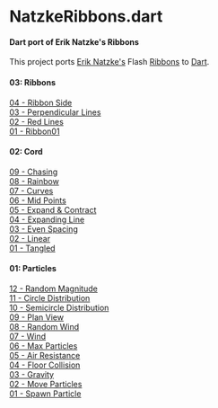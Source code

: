 NatzkeRibbons.dart
========

#### Dart port of Erik Natzke's Ribbons ####

This project ports [Erik Natzke's](http://blog.natzke.com/) Flash [Ribbons](http://www.natzke.com/source) to [Dart](http://www.dartlang.org/).


#### 03: Ribbons ####

<a href="http://robsilv.github.com/NatzkeRibbons.dart/03_Ribbon/04_Ribbon_Side/Ribbon04.html">04 - Ribbon Side</a><br />
<a href="http://robsilv.github.com/NatzkeRibbons.dart/03_Ribbon/03_Perpendicular_Lines/Ribbon03.html">03 - Perpendicular Lines</a><br />
<a href="http://robsilv.github.com/NatzkeRibbons.dart/03_Ribbon/02_Red_Lines/Ribbon02.html">02 - Red Lines</a><br />
<a href="http://robsilv.github.com/NatzkeRibbons.dart/03_Ribbon/01_Ribbon/Ribbon01.html">01 - Ribbon01</a><br />

#### 02: Cord ####

<a href="http://robsilv.github.com/NatzkeRibbons.dart/02_Cord/09_Chasing/Cord09.html">09 - Chasing</a><br />
<a href="http://robsilv.github.com/NatzkeRibbons.dart/02_Cord/08_Rainbow/Cord08.html">08 - Rainbow</a><br />
<a href="http://robsilv.github.com/NatzkeRibbons.dart/02_Cord/07_Curves/Cord07.html">07 - Curves</a><br />
<a href="http://robsilv.github.com/NatzkeRibbons.dart/02_Cord/06_Mid_Points/Cord06.html">06 - Mid Points</a><br />
<a href="http://robsilv.github.com/NatzkeRibbons.dart/02_Cord/05_Expand_Contract/Cord05.html">05 - Expand &amp; Contract</a><br />
<a href="http://robsilv.github.com/NatzkeRibbons.dart/02_Cord/04_Expanding_Line/Cord04.html">04 - Expanding Line</a><br />
<a href="http://robsilv.github.com/NatzkeRibbons.dart/02_Cord/03_Even_Spacing/Cord03.html">03 - Even Spacing</a><br />
<a href="http://robsilv.github.com/NatzkeRibbons.dart/02_Cord/02_Linear/Cord02.html">02 - Linear</a><br />
<a href="http://robsilv.github.com/NatzkeRibbons.dart/02_Cord/01_Tangled/Cord01.html">01 - Tangled</a><br />

#### 01: Particles ####

<a href="http://robsilv.github.com/NatzkeRibbons.dart/01_Particle/12_Random_Magnitude/ParticleEmitter12.html">12 - Random Magnitude</a><br />
<a href="http://robsilv.github.com/NatzkeRibbons.dart/01_Particle/11_Circle_Distribution/ParticleEmitter11.html">11 - Circle Distribution</a><br />
<a href="http://robsilv.github.com/NatzkeRibbons.dart/01_Particle/10_Semicircle_Distribution/ParticleEmitter10.html">10 - Semicircle Distribution</a><br />
<a href="http://robsilv.github.com/NatzkeRibbons.dart/01_Particle/09_Plan_View/ParticleEmitter09.html">09 - Plan View</a><br />
<a href="http://robsilv.github.com/NatzkeRibbons.dart/01_Particle/08_Random_Wind/ParticleEmitter08.html">08 - Random Wind</a><br />
<a href="http://robsilv.github.com/NatzkeRibbons.dart/01_Particle/07_Wind/ParticleEmitter07.html">07 - Wind</a><br />
<a href="http://robsilv.github.com/NatzkeRibbons.dart/01_Particle/06_Max_Particles/ParticleEmitter06.html">06 - Max Particles</a><br />
<a href="http://robsilv.github.com/NatzkeRibbons.dart/01_Particle/05_Air_Resistance/ParticleEmitter05.html">05 - Air Resistance</a><br />
<a href="http://robsilv.github.com/NatzkeRibbons.dart/01_Particle/04_Floor_Collision/ParticleEmitter04.html">04 - Floor Collision</a><br />
<a href="http://robsilv.github.com/NatzkeRibbons.dart/01_Particle/03_Gravity/ParticleEmitter03.html">03 - Gravity</a><br />
<a href="http://robsilv.github.com/NatzkeRibbons.dart/01_Particle/02_Move_Particles/ParticleEmitter02.html">02 - Move Particles</a><br />
<a href="http://robsilv.github.com/NatzkeRibbons.dart/01_Particle/01_Spawn_Particle/ParticleEmitter01.html">01 - Spawn Particle</a><br />